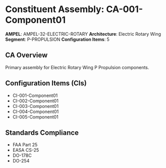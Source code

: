 # Constituent Assembly: CA-001-Component01

**AMPEL**: AMPEL-32-ELECTRIC-ROTARY
**Architecture**: Electric Rotary Wing
**Segment**: P-PROPULSION
**Configuration Items**: 5

## CA Overview
Primary assembly for Electric Rotary Wing P Propulsion components.

## Configuration Items (CIs)
- CI-001-Component01
- CI-002-Component01
- CI-003-Component01
- CI-004-Component01
- CI-005-Component01

## Standards Compliance
- FAA Part 25
- EASA CS-25
- DO-178C
- DO-254

